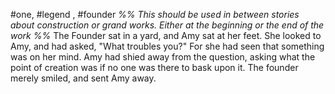 #one, #legend , #founder
*%% This should be used in between stories about construction or grand works. Either at the beginning or the end of the work %%*
The Founder sat in a yard, and Amy sat at her feet. She looked to Amy, and had asked, "What troubles you?" For she had seen that something was on her mind. Amy had shied away from the question, asking what the point of creation was if no one was there to bask upon it. The founder merely smiled, and sent Amy away.